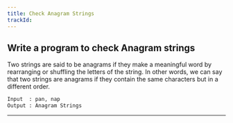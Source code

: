 ```yaml
---
title: Check Anagram Strings
trackId: 
---
```


## Write a program to check Anagram strings

Two strings are said to be anagrams if they make a meaningful word by rearranging or shuffling the letters of the string. In other words, we can say that two strings are anagrams if they contain the same characters but in a different order.

```txt
Input  : pan, nap
Output : Anagram Strings
```

---
